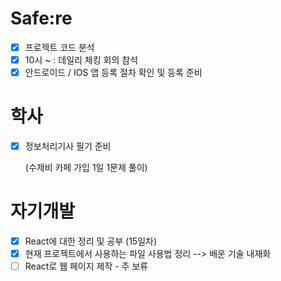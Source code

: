 # Safe:re

- [x] 프로젝트 코드 분석
- [x] 10시 ~ : 데일리 체킹 회의 참석
- [x] 안드로이드 / IOS 앱 등록 절차 확인 및 등록 준비

# 학사

- [X] 정보처리기사 필기 준비

  (수제비 카페 가입 1일 1문제 풀이)

# 자기개발

- [x] React에 대한 정리 및 공부 (15일차)
- [x] 현재 프로젝트에서 사용하는 파일 사용법 정리
  --> 배운 기술 내재화
- [ ] React로 웹 페이지 제작 - 주 보류
